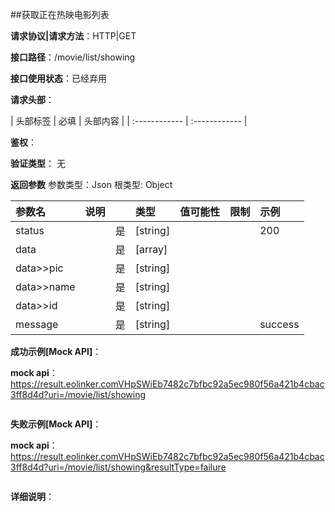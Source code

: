 ##获取正在热映电影列表

**请求协议|请求方法**：HTTP|GET

**接口路径**：/movie/list/showing

**接口使用状态**：已经弃用

**请求头部**：

| 头部标签 | 必填  | 头部内容 | 
| :------------ | :------------ |

**鉴权**：

**验证类型**：
无

**返回参数**
参数类型：Json
根类型: Object

| 参数名  | 说明 |  | 类型 | 值可能性 | 限制 | 示例 |
| :------------ | :------------ | :------------ | :------------ | :------------ | :------------ | :------------ |
|status||是|[string]|||200|
|data||是|[array]||||
|data>>pic||是|[string]||||
|data>>name||是|[string]||||
|data>>id||是|[string]||||
|message||是|[string]|||success|

**成功示例[Mock API]**：


**mock api**：https://result.eolinker.comVHpSWiEb7482c7bfbc92a5ec980f56a421b4cbac3ff8d4d?uri=/movie/list/showing
```

```

**失败示例[Mock API]**：


**mock api**：https://result.eolinker.comVHpSWiEb7482c7bfbc92a5ec980f56a421b4cbac3ff8d4d?uri=/movie/list/showing&resultType=failure
```

```

**详细说明**：


```
